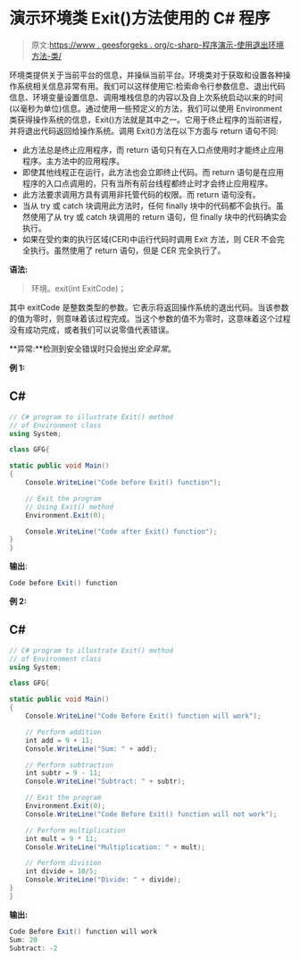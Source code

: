 # 演示环境类 Exit()方法使用的 C# 程序

> 原文:[https://www . geesforgeks . org/c-sharp-程序演示-使用退出环境方法-类/](https://www.geeksforgeeks.org/c-sharp-program-to-demonstrate-the-use-of-exit-method-of-environment-class/)

环境类提供关于当前平台的信息，并操纵当前平台。环境类对于获取和设置各种操作系统相关信息非常有用。我们可以这样使用它:检索命令行参数信息、退出代码信息、环境变量设置信息、调用堆栈信息的内容以及自上次系统启动以来的时间(以毫秒为单位)信息。通过使用一些预定义的方法，我们可以使用 Environment 类获得操作系统的信息，Exit()方法就是其中之一。它用于终止程序的当前进程，并将退出代码返回给操作系统。调用 Exit()方法在以下方面与 return 语句不同:

*   此方法总是终止应用程序，而 return 语句只有在入口点使用时才能终止应用程序。主方法中的应用程序。
*   即使其他线程正在运行，此方法也会立即终止代码。而 return 语句是在应用程序的入口点调用的，只有当所有前台线程都终止时才会终止应用程序。
*   此方法要求调用方具有调用非托管代码的权限。而 return 语句没有。
*   当从 try 或 catch 块调用此方法时，任何 finally 块中的代码都不会执行。虽然使用了从 try 或 catch 块调用的 return 语句，但 finally 块中的代码确实会执行。
*   如果在受约束的执行区域(CER)中运行代码时调用 Exit 方法，则 CER 不会完全执行。虽然使用了 return 语句，但是 CER 完全执行了。

**语法:**

> 环境。exit(int ExitCode)；

其中 exitCode 是整数类型的参数。它表示将返回操作系统的退出代码。当该参数的值为零时，则意味着该过程完成。当这个参数的值不为零时，这意味着这个过程没有成功完成，或者我们可以说零值代表错误。

**异常:**检测到安全错误时只会抛出*安全异常*。

**例 1:**

## C#

```cs
// C# program to illustrate Exit() method 
// of Environment class
using System;

class GFG{

static public void Main()
{
    Console.WriteLine("Code before Exit() function");

    // Exit the program
    // Using Exit() method
    Environment.Exit(0);

    Console.WriteLine("Code after Exit() function");
}
}
```

**输出**:

```cs
Code before Exit() function
```

**例 2:**

## C#

```cs
// C# program to illustrate Exit() method 
// of Environment class
using System;

class GFG{

static public void Main()
{
    Console.WriteLine("Code Before Exit() function will work");

    // Perform addition
    int add = 9 + 11;
    Console.WriteLine("Sum: " + add);

    // Perform subtraction
    int subtr = 9 - 11;
    Console.WriteLine("Subtract: " + subtr);

    // Exit the program
    Environment.Exit(0);
    Console.WriteLine("Code Before Exit() function will not work");

    // Perform multiplication
    int mult = 9 * 11;
    Console.WriteLine("Multiplication: " + mult);

    // Perform division
    int divide = 10/5;
    Console.WriteLine("Divide: " + divide);
}
}
```

**输出:**

```cs
Code Before Exit() function will work
Sum: 20
Subtract: -2
```